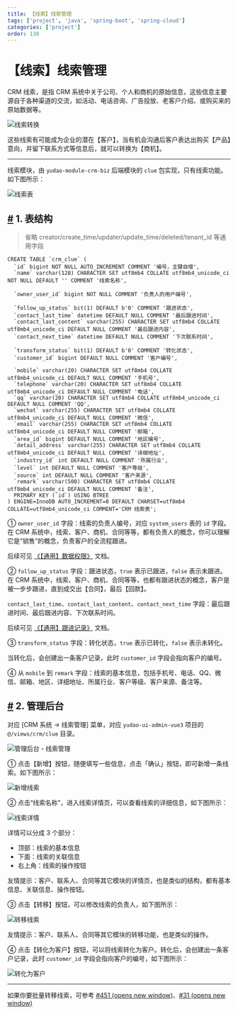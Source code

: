 ```yaml
---
title: 【线索】线索管理
tags: ['project', 'java', 'spring-boot', 'spring-cloud']
categories: ['project']
order: 138
---
```

# 【线索】线索管理

CRM 线索，是指 CRM 系统中关于公司、个人和商机的原始信息，这些信息主要源自于各种渠道的交流，如活动、电话咨询、广告投放、老客户介绍、或购买来的原始数据等。

 ![线索转换](https://cloud.iocoder.cn/img/CRM%E6%89%8B%E5%86%8C/%E7%BA%BF%E7%B4%A2/%E7%BA%BF%E7%B4%A2%E8%BD%AC%E6%8D%A2.png)

 这些线索有可能成为企业的潜在【客户】，当有机会沟通后客户表达出购买【产品】意向，并留下联系方式等信息后，就可以转换为【商机】。

 

---

 线索模块，由 `yudao-module-crm-biz` 后端模块的 `clue` 包实现，只有线索功能。如下图所示：

 ![线索表](https://cloud.iocoder.cn/img/CRM%E6%89%8B%E5%86%8C/%E5%8A%9F%E8%83%BD%E6%BC%94%E7%A4%BA/%E7%BA%BF%E7%B4%A2%E8%A1%A8.png)

 ## [#](#_1-表结构) 1. 表结构

 
> 省略 creator/create\_time/updater/update\_time/deleted/tenant\_id 等通用字段

 
```
CREATE TABLE `crm_clue` (
  `id` bigint NOT NULL AUTO_INCREMENT COMMENT '编号，主键自增',
  `name` varchar(128) CHARACTER SET utf8mb4 COLLATE utf8mb4_unicode_ci NOT NULL DEFAULT '' COMMENT '线索名称',
  
  `owner_user_id` bigint NOT NULL COMMENT '负责人的用户编号',

  `follow_up_status` bit(1) DEFAULT b'0' COMMENT '跟进状态',
  `contact_last_time` datetime DEFAULT NULL COMMENT '最后跟进时间',
  `contact_last_content` varchar(255) CHARACTER SET utf8mb4 COLLATE utf8mb4_unicode_ci DEFAULT NULL COMMENT '最后跟进内容',
  `contact_next_time` datetime DEFAULT NULL COMMENT '下次联系时间',
  
  `transform_status` bit(1) DEFAULT b'0' COMMENT '转化状态',
  `customer_id` bigint DEFAULT NULL COMMENT '客户编号',
  
  `mobile` varchar(20) CHARACTER SET utf8mb4 COLLATE utf8mb4_unicode_ci DEFAULT NULL COMMENT '手机号',
  `telephone` varchar(20) CHARACTER SET utf8mb4 COLLATE utf8mb4_unicode_ci DEFAULT NULL COMMENT '电话',
  `qq` varchar(20) CHARACTER SET utf8mb4 COLLATE utf8mb4_unicode_ci DEFAULT NULL COMMENT 'QQ',
  `wechat` varchar(255) CHARACTER SET utf8mb4 COLLATE utf8mb4_unicode_ci DEFAULT NULL COMMENT '微信',
  `email` varchar(255) CHARACTER SET utf8mb4 COLLATE utf8mb4_unicode_ci DEFAULT NULL COMMENT '邮箱',
  `area_id` bigint DEFAULT NULL COMMENT '地区编号',
  `detail_address` varchar(255) CHARACTER SET utf8mb4 COLLATE utf8mb4_unicode_ci DEFAULT NULL COMMENT '详细地址',
  `industry_id` int DEFAULT NULL COMMENT '所属行业',
  `level` int DEFAULT NULL COMMENT '客户等级',
  `source` int DEFAULT NULL COMMENT '客户来源',
  `remark` varchar(500) CHARACTER SET utf8mb4 COLLATE utf8mb4_unicode_ci DEFAULT NULL COMMENT '备注',
  PRIMARY KEY (`id`) USING BTREE
) ENGINE=InnoDB AUTO_INCREMENT=8 DEFAULT CHARSET=utf8mb4 COLLATE=utf8mb4_unicode_ci COMMENT='CRM 线索表';

```
① `owner_user_id` 字段：线索的负责人编号，对应 `system_users` 表的 `id` 字段。在 CRM 系统中，线索、客户、商机、合同等等，都有负责人的概念，你可以理解它是“销售”的概念，负责客户的全流程跟进。

 后续可见 [《【通用】数据权限》](/crm/permission/) 文档。

 ② `follow_up_status` 字段：跟进状态，`true` 表示已跟进，`false` 表示未跟进。在 CRM 系统中，线索、客户、商机、合同等等，也都有跟进状态的概念，客户是被一步步跟进，直到成交出【合同】，最后【回款】。

 `contact_last_time`、`contact_last_content`、`contact_next_time` 字段：最后跟进时间、最后跟进内容、下次联系时间。

 后续可见 [《【通用】跟进记录》](/crm/follow-up/) 文档。

 ③ `transform_status` 字段：转化状态，`true` 表示已转化，`false` 表示未转化。

 当转化后，会创建出一条客户记录，此时 `customer_id` 字段会指向客户的编号。

 ④ 从 `mobile` 到 `remark` 字段：线索的基本信息，包括手机号、电话、QQ、微信、邮箱、地区、详细地址、所属行业、客户等级、客户来源、备注等。

 ## [#](#_2-管理后台) 2. 管理后台

 对应 [CRM 系统 -> 线索管理] 菜单，对应 `yudao-ui-admin-vue3` 项目的 `@/views/crm/clue` 目录。

 ![管理后台 - 线索管理](https://cloud.iocoder.cn/img/CRM%E6%89%8B%E5%86%8C/%E7%BA%BF%E7%B4%A2/%E7%BA%BF%E7%B4%A2%E7%AE%A1%E7%90%86.png)

 ① 点击【新增】按钮，随便填写一些信息，点击「确认」按钮，即可新增一条线索。如下图所示：

 ![新增线索](https://cloud.iocoder.cn/img/CRM%E6%89%8B%E5%86%8C/%E7%BA%BF%E7%B4%A2/%E7%BA%BF%E7%B4%A2%E6%96%B0%E5%A2%9E.png)

 ② 点击“线索名称”，进入线索详情页，可以查看线索的详细信息，如下图所示：

 ![线索详情](https://cloud.iocoder.cn/img/CRM%E6%89%8B%E5%86%8C/%E7%BA%BF%E7%B4%A2/%E7%BA%BF%E7%B4%A2%E8%AF%A6%E6%83%85.png)

 详情可以分成 3 个部分：

 * 顶部：线索的基本信息
* 下面：线索的关联信息
* 右上角：线索的操作按钮

 友情提示：客户、联系人、合同等其它模块的详情页，也是类似的结构，都有基本信息、关联信息、操作按钮。

 ③ 点击【转移】按钮，可以修改线索的负责人，如下图所示：

 ![转移线索](https://cloud.iocoder.cn/img/CRM%E6%89%8B%E5%86%8C/%E7%BA%BF%E7%B4%A2/%E7%BA%BF%E7%B4%A2%E8%BD%AC%E7%A7%BB.png)

 友情提示：客户、联系人、合同等其它模块的转移功能，也是类似的操作。

 ④ 点击【转化为客户】按钮，可以将线索转化为客户。转化后，会创建出一条客户记录，此时 `customer_id` 字段会指向客户的编号，如下图所示：

 ![转化为客户](https://cloud.iocoder.cn/img/CRM%E6%89%8B%E5%86%8C/%E7%BA%BF%E7%B4%A2/%E7%BA%BF%E7%B4%A2%E8%BD%AC%E5%8C%96.png)

 

---

 如果你要批量转移线索，可参考 [#451  (opens new window)](https://github.com/YunaiV/ruoyi-vue-pro/pull/451)、[#31  (opens new window)](https://github.com/yudaocode/yudao-ui-admin-vue3/pull/31)

